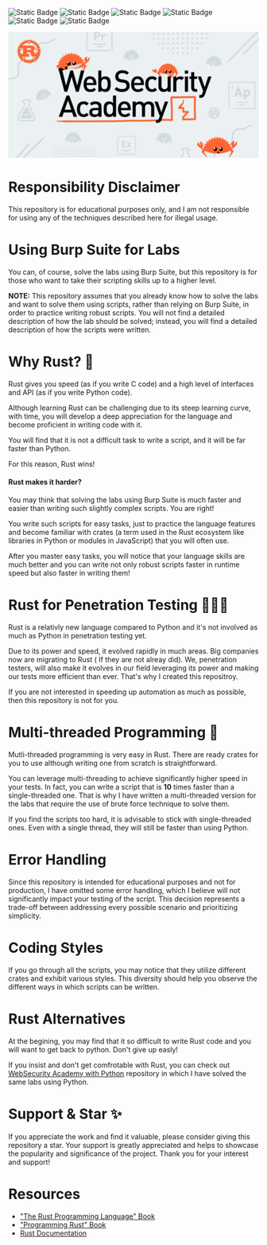 ![Static Badge](https://img.shields.io/badge/Developed%20on-GNU%20Linux-red)
![Static Badge](https://img.shields.io/badge/rustc-v1.73.0--nightly-bright)
![Static Badge](https://img.shields.io/badge/License-GPLv3-green)
![Static Badge](https://img.shields.io/badge/Topics-13-red)
![Static Badge](https://img.shields.io/badge/Single--threaded%20labs-113-blue)
![Static Badge](https://img.shields.io/badge/Multi--threaded%20labs-14-yellow)

![WebScurity Academy](./web-security-rust.png)


# Responsibility Disclaimer

This repository is for educational purposes only, and I am not responsible for using any of the techniques described here for illegal usage.

# Using Burp Suite for Labs

You can, of course, solve the labs using Burp Suite, but this repository is for those who want to take their scripting skills up to a higher level.

**NOTE:** This repository assumes that you already know how to solve the labs and want to solve them using scripts, rather than relying on Burp Suite, in order to practice writing robust scripts.
You will not find a detailed description of how the lab should be solved; instead, you will find a detailed description of how the scripts were written.

# Why Rust? 🦂

Rust gives you speed (as if you write C code) and a high level of interfaces and API (as if you write Python code).

Although learning Rust can be challenging due to its steep learning curve, with time, you will develop a deep appreciation for the language and become proficient in writing code with it.

You will find that it is not a difficult task to write a script, and it will be far faster than Python.

For this reason, Rust wins!

#### Rust makes it harder?

You may think that solving the labs using Burp Suite is much faster and easier than writing such slightly complex scripts. You are right!

You write such scripts for easy tasks, just to practice the language features and become familiar with crates (a term used in the Rust ecosystem like libraries in Python or modules in JavaScript) that you will often use.

After you master easy tasks, you will notice that your language skills are much better and you can write not only robust scripts faster in runtime speed but also faster in writing them!

# Rust for Penetration Testing 👨🏻‍💻

Rust is a relativly new language compared to Python and it's not involved as much as Python in penetration testing yet.

Due to its power and speed, it evolved rapidly in much areas. Big companies now are migrating to Rust ( If they are not alreay did).
We, penetration testers, will also make it evolves in our field leveraging its power and making our tests more efficient than ever. That's why I created this repositroy.

If you are not interested in speeding up automation as much as possible, then this repository is not for you.

# Multi-threaded Programming 🚀

Mutli-threaded programming is very easy in Rust. There are ready crates for you to use although writing one from scratch is straightforward.

You can leverage multi-threading to achieve significantly higher speed in your tests. In fact, you can write a script that is **10** times faster than a single-threaded one. That is why I have written a multi-threaded version for the labs that require the use of brute force technique to solve them.

If you find the scripts too hard, it is advisable to stick with single-threaded ones. Even with a single thread, they will still be faster than using Python.

# Error Handling 

Since this repository is intended for educational purposes and not for production, I have omitted some error handling, which I believe will not significantly impact your testing of the script. This decision represents a trade-off between addressing every possible scenario and prioritizing simplicity.

# Coding Styles

If you go through all the scripts, you may notice that they utilize different crates and exhibit various styles. This diversity should help you observe the different ways in which scripts can be written.

# Rust Alternatives

At the begining, you may find that it so difficult to write Rust code and you will want to get back to python. Don't give up easly!

If you insist and don't get comfrotable with Rust, you can check out [WebSecurity Academy with Python](https://github.com/elqal3awii/WebSecurity-Academy-with-Python) repository in which I have solved the same labs using Python.

# Support & Star ✨

If you appreciate the work and find it valuable, please consider giving this repository a star. Your support is greatly appreciated and helps to showcase the popularity and significance of the project. Thank you for your interest and support!

# Resources

- ["The Rust Programming Language" Book](https://doc.rust-lang.org/book/title-page.html)
- ["Programming Rust" Book](https://www.goodreads.com/book/show/25550614-programming-rust?ref=nav_sb_ss_2_16)
- [Rust Documentation](https://doc.rust-lang.org/beta/)
